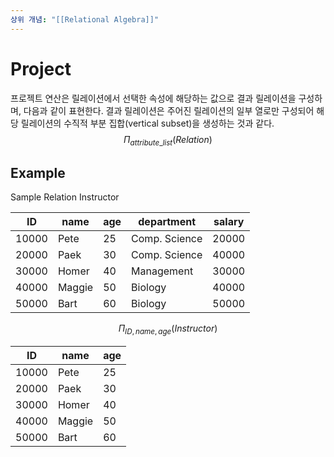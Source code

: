 ```yaml
---
상위 개념: "[[Relational Algebra]]"
---
```

# Project
프로젝트 연산은 릴레이션에서 선택한 속성에 해당하는 값으로 결과 릴레이션을 구성하며, 다음과 같이 표현한다. 결과 릴레이션은 주어진 릴레이션의 일부 열로만 구성되어 해당 릴레이션의 수직적 부분 집합(vertical subset)을 생성하는 것과 같다.
$$ \Pi_{attribute\_list}(Relation)$$



## Example
Sample Relation Instructor 

| ID    | name   | age | department    | salary |
| ----- | ------ | --- | ------------- | ------ |
| 10000 | Pete   | 25  | Comp. Science | 20000  |
| 20000 | Paek   | 30  | Comp. Science | 40000  |
| 30000 | Homer  | 40  | Management    | 30000  |
| 40000 | Maggie | 50  | Biology       | 40000  |
| 50000 | Bart   | 60  | Biology       | 50000  |

$$ \Pi_{ID, name, age}(Instructor) $$

| ID    | name   | age |
| ----- | ------ | --- |
| 10000 | Pete   | 25  |
| 20000 | Paek   | 30  |
| 30000 | Homer  | 40  |
| 40000 | Maggie | 50  |
| 50000 | Bart   | 60  |
